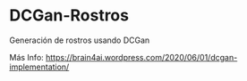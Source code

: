 # DCGan-Rostros
Generación de rostros usando DCGan

Más Info: https://brain4ai.wordpress.com/2020/06/01/dcgan-implementation/
